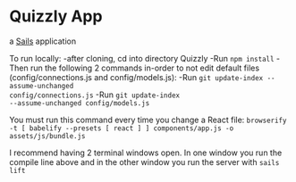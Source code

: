 # Quizzly App

a [Sails](http://sailsjs.org) application

To run locally:
-after cloning, cd into directory Quizzly
-Run <code>npm install</code>
-Then run the following 2 commands in-order to not edit default files (config/connections.js and config/models.js):
-Run <code>git update-index --assume-unchanged config/connections.js</code>
-Run <code>git update-index --assume-unchanged config/models.js</code>

You must run this command every time you change a React file: `browserify -t [ babelify --presets [ react ] ] components/app.js -o assets/js/bundle.js`

I recommend having 2 terminal windows open.  In one window you run the compile line above and in the other window you run the server with `sails lift`

